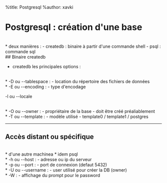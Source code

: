 %title: Postgresql
%author: xavki



# Postgresql : création d'une base



<br>
* deux manières :
		- createdb : binaire à partir d'une commande shell
		- psql : commande sql


<br>
## Binaire createdb

* createdb les principales options :

<br>
* -D ou --tablespace : 
		- location du répertoire des fichiers de données

<br>
* -E ou --encoding :
		- type d'encodage

-l ou --locale


<br>
* -O ou --owner :
		-	propriétaire de la base
		- doit être créé préaliablement


<br>
* -T ou --template :
		- modèle utilisé
		- template0 / template1 / postgres


---------------------------------------------------------------------------



## Accès distant ou spécifique



<br>
* d'une autre machinea
* idem psql


<br>
* -h ou --host : 
		- adresse ou ip du serveur


<br>
* -p ou --port :
		- port de connexion (defaut 5432)


<br>
* -U ou --username :
		- user utilisé pour créer la DB (owner)

<br>
* -W :
		- affichage du prompt pour le password

